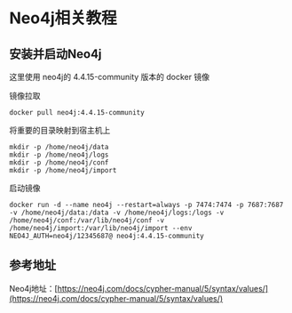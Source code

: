 # Neo4j相关教程

## 安装并启动Neo4j

这里使用 neo4j的 4.4.15-community 版本的 docker 镜像

镜像拉取

```shell
docker pull neo4j:4.4.15-community
```

将重要的目录映射到宿主机上

```shell
mkdir -p /home/neo4j/data
mkdir -p /home/neo4j/logs
mkdir -p /home/neo4j/conf
mkdir -p /home/neo4j/import
```

启动镜像

```shell
docker run -d --name neo4j --restart=always -p 7474:7474 -p 7687:7687 -v /home/neo4j/data:/data -v /home/neo4j/logs:/logs -v /home/neo4j/conf:/var/lib/neo4j/conf -v /home/neo4j/import:/var/lib/neo4j/import --env NEO4J_AUTH=neo4j/12345687@ neo4j:4.4.15-community
```

## 参考地址

Neo4j地址：[https://neo4j.com/docs/cypher-manual/5/syntax/values/](https://neo4j.com/docs/cypher-manual/5/syntax/values/)
